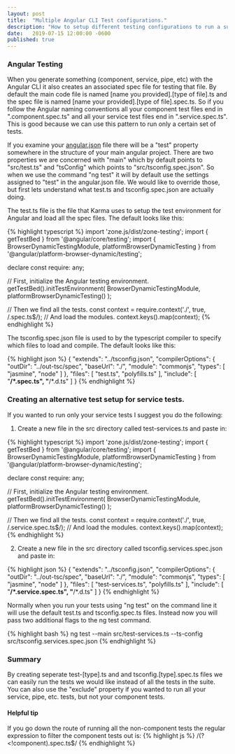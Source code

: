 ```yaml
---
layout: post
title:  "Multiple Angular CLI Test configurations."
description: "How to setup different testing configurations to run a subset of your tests."
date:   2019-07-15 12:00:00 -0600
published: true
---
```


### Angular Testing

When you generate something (component, service, pipe, etc) with the Angular CLI it also creates an associated spec file for testing that file. By default the main code file is named [name you provided].[type of file].ts and the spec file is named [name your provided].[type of file].spec.ts. So if you follow the Angular naming conventions all your component test files end in ".component.spec.ts" and all your service test files end in ".service.spec.ts". This is good because we can use this pattern to run only a certain set of tests.

If you examine your [angular.json](https://angular.io/guide/workspace-config) file there will be a "test" property somewhere in the structure of your main angular project. There are two properties we are concerned with "main" which by default points to "src/test.ts" and "tsConfig" which points to "src/tsconfig.spec.json". So when we use the command "ng test" it will by default use the settings assigned to "test" in the angular.json file. We would like to override those, but first lets understand what test.ts and tsconfig.spec.json are actually doing.

The test.ts file is the file that Karma uses to setup the test environment for Angular and load all the spec files. The default looks like this:

{% highlight typescript %}
import 'zone.js/dist/zone-testing';
import { getTestBed } from '@angular/core/testing';
import {
  BrowserDynamicTestingModule,
  platformBrowserDynamicTesting
} from '@angular/platform-browser-dynamic/testing';

declare const require: any;

// First, initialize the Angular testing environment.
getTestBed().initTestEnvironment(
  BrowserDynamicTestingModule,
  platformBrowserDynamicTesting()
);


// Then we find all the tests.
const context = require.context('./', true, /\.spec\.ts$/);
// And load the modules.
context.keys().map(context);
{% endhighlight %}


The tsconfig.spec.json file is used to by the typescript compiler to specify which files to load and compile. The default looks like this:

{% highlight json %}
{
  "extends": "../tsconfig.json",
  "compilerOptions": {
    "outDir": "../out-tsc/spec",
    "baseUrl": "./",
    "module": "commonjs",
    "types": [
      "jasmine",
      "node"
    ]
  },
  "files": [
    "test.ts",
    "polyfills.ts"
  ],
  "include": [
    "**/*.spec.ts",
    "**/*.d.ts"
  ]
}
{% endhighlight %}

### Creating an alternative test setup for service tests.

If you wanted to run only your service tests I suggest you do the following:
1) Create a new file in the src directory called test-services.ts and paste in:

{% highlight typescript %}
import 'zone.js/dist/zone-testing';
import { getTestBed } from '@angular/core/testing';
import {
  BrowserDynamicTestingModule,
  platformBrowserDynamicTesting
} from '@angular/platform-browser-dynamic/testing';

declare const require: any;

// First, initialize the Angular testing environment.
getTestBed().initTestEnvironment(
  BrowserDynamicTestingModule,
  platformBrowserDynamicTesting()
);


// Then we find all the tests.
const context = require.context('./', true, /\.service\.spec\.ts$/);
// And load the modules.
context.keys().map(context);
{% endhighlight %}

2) Create a new file in the src directory called tsconfig.services.spec.json and paste in:

{% highlight json %}
{
  "extends": "../tsconfig.json",
  "compilerOptions": {
    "outDir": "../out-tsc/spec",
    "baseUrl": "./",
    "module": "commonjs",
    "types": [
      "jasmine",
      "node"
    ]
  },
  "files": [
    "test-services.ts",
    "polyfills.ts"
  ],
  "include": [
    "**/*.service.spec.ts",
    "**/*.d.ts"
  ]
}
{% endhighlight %}

Normally when you run your tests using "ng test" on the command line it will use the default test.ts and tsconfig.spec.ts files. Instead now you will pass two additional flags to the ng test command.

{% highlight bash %}
ng test --main src/test-services.ts --ts-config src/tsconfig.services.spec.json
{% endhighlight %}

### Summary

By creating seperate test-[type].ts and and tsconfig.[type].spec.ts files we can easily run the tests we would like instead of all the tests in the suite. You can also use the "exclude" property if you wanted to run all your service, pipe, etc. tests, but not your component tests.


#### Helpful tip

If you go down the route of running all the non-component tests the regular expression to filter the component tests out is:
{% highlight js %}
/(?<!component)\.spec\.ts$/
{% endhighlight %}